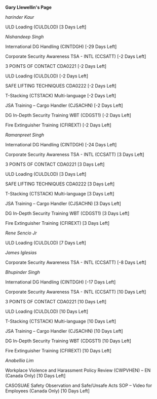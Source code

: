 **Gary Llewellin's Page**


*harinder Kaur*

ULD Loading (CULDLOD) [3 Days Left]


*Nishandeep Singh*

International DG Handling (CINTDGH) [-29 Days Left]


Corporate Security Awareness TSA - INTL (CCSATT) [-2 Days Left]


3 POINTS OF CONTACT CDA0221 [-2 Days Left]


ULD Loading (CULDLOD) [-2 Days Left]


SAFE LIFTING TECHNIQUES CDA0222 [-2 Days Left]


T-Stacking (CTSTACK) Multi-language [-2 Days Left]


JSA Training – Cargo Handler (CJSACHN) [-2 Days Left]


DG In-Depth Security Training WBT (CDGST1) [-2 Days Left]


Fire Extinguisher Training (CFIREXT) [-2 Days Left]


*Ramanpreet Singh*

International DG Handling (CINTDGH) [-24 Days Left]


Corporate Security Awareness TSA - INTL (CCSATT) [3 Days Left]


3 POINTS OF CONTACT CDA0221 [3 Days Left]


ULD Loading (CULDLOD) [3 Days Left]


SAFE LIFTING TECHNIQUES CDA0222 [3 Days Left]


T-Stacking (CTSTACK) Multi-language [3 Days Left]


JSA Training – Cargo Handler (CJSACHN) [3 Days Left]


DG In-Depth Security Training WBT (CDGST1) [3 Days Left]


Fire Extinguisher Training (CFIREXT) [3 Days Left]


*Rene Sencio Jr*

ULD Loading (CULDLOD) [7 Days Left]


*James Iglesias*

Corporate Security Awareness TSA - INTL (CCSATT) [-8 Days Left]


*Bhupinder Singh*

International DG Handling (CINTDGH) [-17 Days Left]


Corporate Security Awareness TSA - INTL (CCSATT) [10 Days Left]


3 POINTS OF CONTACT CDA0221 [10 Days Left]


ULD Loading (CULDLOD) [10 Days Left]


T-Stacking (CTSTACK) Multi-language [10 Days Left]


JSA Training – Cargo Handler (CJSACHN) [10 Days Left]


DG In-Depth Security Training WBT (CDGST1) [10 Days Left]


Fire Extinguisher Training (CFIREXT) [10 Days Left]


*Anabellia Lim*

Workplace Violence and Harassment Policy Review (CWPVHEN) – EN (Canada Only) [10 Days Left]


CASOSUAE Safety Observation and Safe/Unsafe Acts SOP – Video for Employees (Canada Only) [10 Days Left]


